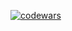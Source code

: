 [![codewars](https://www.codewars.com/users/username/badges/large)](https://www.codewars.com/users/DenZharkov)
